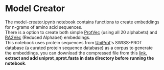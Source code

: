 # Model Creator
The model-creator.ipynb notebook contains functions to create embeddings for n-grams of amino acid sequences.  
There is a option to create both simple [ProtVec](https://journals.plos.org/plosone/article?id=10.1371/journal.pone.0141287) 
  (using all 20 alphabets) and [RA2Vec](https://dl.acm.org/doi/10.1145/3388440.3414925) (Reduced Alphabet) embeddings.  
This notebook uses protein sequences from [UniProt](https://www.uniprot.org/)'s SWISS-PROT database (a curated protein sequence database) as a corpus to generate the embeddings.
  you can download the compressed file from this [link](https://ftp.uniprot.org/pub/databases/uniprot/current_release/knowledgebase/complete/uniprot_sprot.fasta.gz), 
  **extract and add uniprot_sprot.fasta in data directory before running the notebook**.
